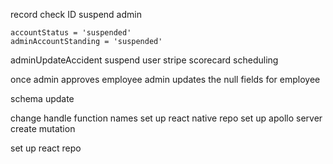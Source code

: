 record check ID
suspend admin

    accountStatus = 'suspended'
    adminAccountStanding = 'suspended'

adminUpdateAccident
suspend user
stripe
scorecard
scheduling

once admin approves employee admin updates the null fields for employee

schema update

change handle function names
set up react native repo 
set up apollo server
create mutation

set up react repo